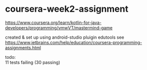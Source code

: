 # coursera-week2-assignment
https://www.coursera.org/learn/kotlin-for-java-developers/programming/vmwVT/mastermind-game  

created & set up using android-studio pluigin edutools
see https://www.jetbrains.com/help/education/coursera-programming-assignments.html

todo:  
11 tests failing (30 passing)
